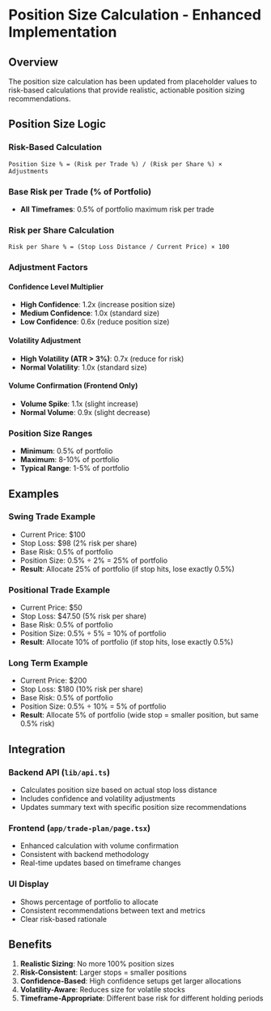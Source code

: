 # Position Size Calculation - Enhanced Implementation

## Overview

The position size calculation has been updated from placeholder values to risk-based calculations that provide realistic, actionable position sizing recommendations.

## Position Size Logic

### Risk-Based Calculation

```
Position Size % = (Risk per Trade %) / (Risk per Share %) × Adjustments
```

### Base Risk per Trade (% of Portfolio)

- **All Timeframes**: 0.5% of portfolio maximum risk per trade

### Risk per Share Calculation

```
Risk per Share % = (Stop Loss Distance / Current Price) × 100
```

### Adjustment Factors

#### Confidence Level Multiplier

- **High Confidence**: 1.2x (increase position size)
- **Medium Confidence**: 1.0x (standard size)
- **Low Confidence**: 0.6x (reduce position size)

#### Volatility Adjustment

- **High Volatility (ATR > 3%)**: 0.7x (reduce for risk)
- **Normal Volatility**: 1.0x (standard size)

#### Volume Confirmation (Frontend Only)

- **Volume Spike**: 1.1x (slight increase)
- **Normal Volume**: 0.9x (slight decrease)

### Position Size Ranges

- **Minimum**: 0.5% of portfolio
- **Maximum**: 8-10% of portfolio
- **Typical Range**: 1-5% of portfolio

## Examples

### Swing Trade Example

- Current Price: $100
- Stop Loss: $98 (2% risk per share)
- Base Risk: 0.5% of portfolio
- Position Size: 0.5% ÷ 2% = 25% of portfolio
- **Result**: Allocate 25% of portfolio (if stop hits, lose exactly 0.5%)

### Positional Trade Example

- Current Price: $50
- Stop Loss: $47.50 (5% risk per share)
- Base Risk: 0.5% of portfolio
- Position Size: 0.5% ÷ 5% = 10% of portfolio
- **Result**: Allocate 10% of portfolio (if stop hits, lose exactly 0.5%)

### Long Term Example

- Current Price: $200
- Stop Loss: $180 (10% risk per share)
- Base Risk: 0.5% of portfolio
- Position Size: 0.5% ÷ 10% = 5% of portfolio
- **Result**: Allocate 5% of portfolio (wide stop = smaller position, but same 0.5% risk)

## Integration

### Backend API (`lib/api.ts`)

- Calculates position size based on actual stop loss distance
- Includes confidence and volatility adjustments
- Updates summary text with specific position size recommendations

### Frontend (`app/trade-plan/page.tsx`)

- Enhanced calculation with volume confirmation
- Consistent with backend methodology
- Real-time updates based on timeframe changes

### UI Display

- Shows percentage of portfolio to allocate
- Consistent recommendations between text and metrics
- Clear risk-based rationale

## Benefits

1. **Realistic Sizing**: No more 100% position sizes
2. **Risk-Consistent**: Larger stops = smaller positions
3. **Confidence-Based**: High confidence setups get larger allocations
4. **Volatility-Aware**: Reduces size for volatile stocks
5. **Timeframe-Appropriate**: Different base risk for different holding periods
